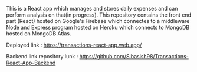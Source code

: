 This is a React app which manages and stores daily expenses and can perform analysis on that(in progress). This repository contains the front end part (React) hosted on Google's Firebase which connectes to a middleware Node and Express program hosted on Heroku which connects to MongoDB hosted on MongoDB Atlas.


 Deployed link : https://transactions-react-app.web.app/
 
 Backend link repository lunk : https://github.com/Sibasish98/Transactions-React-App-Backend
 
